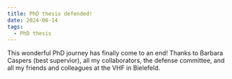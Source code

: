 ```yaml
---
title: PhD thesis defended!
date: 2024-06-14
tags:
  - PhD thesis
---
```


This wonderful PhD journey has finally come to an end! Thanks to Barbara Caspers (best supervior), all my collaborators, the defense committee, and all my friends and colleagues at the VHF in Bielefeld.

<!--more-->